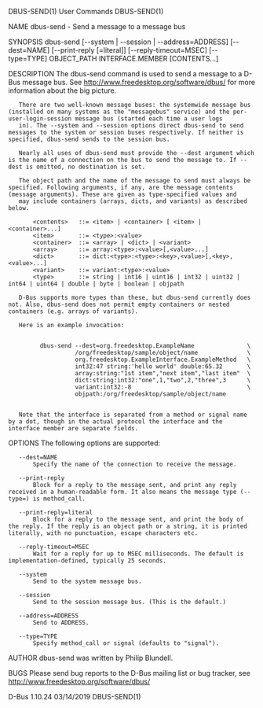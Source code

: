 DBUS-SEND(1)                                                                                    User Commands                                                                                    DBUS-SEND(1)



NAME
       dbus-send - Send a message to a message bus

SYNOPSIS
       dbus-send [--system | --session | --address=ADDRESS] [--dest=NAME] [--print-reply [=literal]] [--reply-timeout=MSEC] [--type=TYPE] OBJECT_PATH INTERFACE.MEMBER [CONTENTS...]


DESCRIPTION
       The dbus-send command is used to send a message to a D-Bus message bus. See http://www.freedesktop.org/software/dbus/ for more information about the big picture.

       There are two well-known message buses: the systemwide message bus (installed on many systems as the "messagebus" service) and the per-user-login-session message bus (started each time a user logs
       in). The --system and --session options direct dbus-send to send messages to the system or session buses respectively. If neither is specified, dbus-send sends to the session bus.

       Nearly all uses of dbus-send must provide the --dest argument which is the name of a connection on the bus to send the message to. If --dest is omitted, no destination is set.

       The object path and the name of the message to send must always be specified. Following arguments, if any, are the message contents (message arguments). These are given as type-specified values and
       may include containers (arrays, dicts, and variants) as described below.

           <contents>   ::= <item> | <container> [ <item> | <container>...]
           <item>       ::= <type>:<value>
           <container>  ::= <array> | <dict> | <variant>
           <array>      ::= array:<type>:<value>[,<value>...]
           <dict>       ::= dict:<type>:<type>:<key>,<value>[,<key>,<value>...]
           <variant>    ::= variant:<type>:<value>
           <type>       ::= string | int16 | uint16 | int32 | uint32 | int64 | uint64 | double | byte | boolean | objpath

       D-Bus supports more types than these, but dbus-send currently does not. Also, dbus-send does not permit empty containers or nested containers (e.g. arrays of variants).

       Here is an example invocation:


             dbus-send --dest=org.freedesktop.ExampleName               \
                       /org/freedesktop/sample/object/name              \
                       org.freedesktop.ExampleInterface.ExampleMethod   \
                       int32:47 string:'hello world' double:65.32       \
                       array:string:"1st item","next item","last item"  \
                       dict:string:int32:"one",1,"two",2,"three",3      \
                       variant:int32:-8                                 \
                       objpath:/org/freedesktop/sample/object/name


       Note that the interface is separated from a method or signal name by a dot, though in the actual protocol the interface and the interface member are separate fields.

OPTIONS
       The following options are supported:

       --dest=NAME
           Specify the name of the connection to receive the message.

       --print-reply
           Block for a reply to the message sent, and print any reply received in a human-readable form. It also means the message type (--type=) is method_call.

       --print-reply=literal
           Block for a reply to the message sent, and print the body of the reply. If the reply is an object path or a string, it is printed literally, with no punctuation, escape characters etc.

       --reply-timeout=MSEC
           Wait for a reply for up to MSEC milliseconds. The default is implementation‐defined, typically 25 seconds.

       --system
           Send to the system message bus.

       --session
           Send to the session message bus. (This is the default.)

       --address=ADDRESS
           Send to ADDRESS.

       --type=TYPE
           Specify method_call or signal (defaults to "signal").

AUTHOR
       dbus-send was written by Philip Blundell.

BUGS
       Please send bug reports to the D-Bus mailing list or bug tracker, see http://www.freedesktop.org/software/dbus/



D-Bus 1.10.24                                                                                     03/14/2019                                                                                     DBUS-SEND(1)
